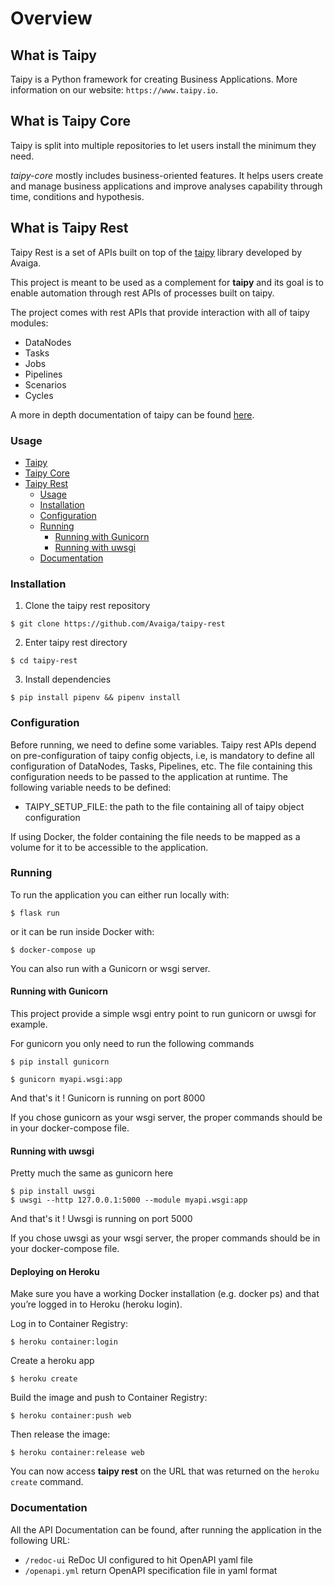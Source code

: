 # Overview

## What is Taipy

Taipy is a Python framework for creating Business Applications.
More information on our website: `https://www.taipy.io`.

## What is Taipy Core

Taipy is split into multiple repositories to let users install the minimum they need.

_taipy-core_ mostly includes business-oriented features. It helps users
create and manage business applications and improve analyses capability through time,
conditions and hypothesis.


## What is Taipy Rest
Taipy Rest is a set of APIs built on top of the [taipy](https://github.com/Avaiga/taipy) library developed by Avaiga.

This project is meant to be used as a complement for **taipy** and its goal is to enable automation through rest APIs 
of processes built on taipy.

The project comes with rest APIs that provide interaction with all of taipy modules:
 - DataNodes
 - Tasks
 - Jobs
 - Pipelines
 - Scenarios
 - Cycles

A more in depth documentation of taipy can be found [here](http://insert-link-for-taipy-docs).

### Usage
- [Taipy](#What-is-Taipy)
- [Taipy Core](#What-is-Taipy-Core)
- [Taipy Rest](#What-is-Taipy-Rest)
  - [Usage](#usage)
  - [Installation](#installation)
  - [Configuration](#configuration)
  - [Running](#running)
      - [Running with Gunicorn](#running-with-gunicorn)
      - [Running with uwsgi](#running-with-uwsgi)
  - [Documentation](#documentation)

### Installation
1. Clone the taipy rest repository
```
$ git clone https://github.com/Avaiga/taipy-rest
```
2. Enter taipy rest directory

```
$ cd taipy-rest
```

3. Install dependencies
```
$ pip install pipenv && pipenv install
```

### Configuration
Before running, we need to define some variables. Taipy rest APIs depend on pre-configuration of taipy config objects, 
i.e, is mandatory to define all configuration of DataNodes, Tasks, Pipelines, etc. The file containing this 
configuration needs to be passed to the application at runtime. The following variable needs to be defined:
 - TAIPY_SETUP_FILE: the path to the file containing all of taipy object configuration

If using Docker, the folder containing the file needs to be mapped as a volume for it to be accessible to the 
application.

### Running
To run the application you can either run locally with:
```
$ flask run
```

or it can be run inside Docker with:
```
$ docker-compose up
```

You can also run with a Gunicorn or wsgi server.

#### Running with Gunicorn
This project provide a simple wsgi entry point to run gunicorn or uwsgi for example.

For gunicorn you only need to run the following commands

```
$ pip install gunicorn

$ gunicorn myapi.wsgi:app
```
And that's it ! Gunicorn is running on port 8000

If you chose gunicorn as your wsgi server, the proper commands should be in your docker-compose file.

#### Running with uwsgi
Pretty much the same as gunicorn here

```
$ pip install uwsgi
$ uwsgi --http 127.0.0.1:5000 --module myapi.wsgi:app
```

And that's it ! Uwsgi is running on port 5000

If you chose uwsgi as your wsgi server, the proper commands should be in your docker-compose file.

#### Deploying on Heroku
Make sure you have a working Docker installation (e.g. docker ps) and that you’re logged in to Heroku (heroku login).

Log in to Container Registry:

```
$ heroku container:login
```

Create a heroku app
```
$ heroku create
```

Build the image and push to Container Registry:
```
$ heroku container:push web
```

Then release the image:
```
$ heroku container:release web
```

You can now access **taipy rest** on the URL that was returned on the `heroku create` command.



### Documentation

All the API Documentation can be found, after running the application in the following URL:
 - ```/redoc-ui``` ReDoc UI configured to hit OpenAPI yaml file
 - ```/openapi.yml``` return OpenAPI specification file in yaml format
